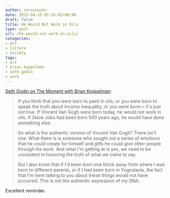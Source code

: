 ```yaml
---
author: zerocounts
date: 2015-04-15 05:55:42+00:00
draft: false
title: He Would Not Work in Oils
type: post
url: /he-would-not-work-in-oils/
categories:
- Art
- Culture
- Society
tags:
- art
- brian koppelman
- seth godin
- work
---
```


[Seth Godin on The Moment with Brian Koppelman](https://itunes.apple.com/us/podcast/the-moment-seth-godin-10-7-14/id814550071?i=339877000&mt=2):

> If you think that you were born to paint in oils, or you were born to speak the truth about income inequality, or you were born— it's just not true. If Vincent Van Gogh were born today, he would not work in oils. If Steve Jobs had been born 500 years ago, he would have done something else.
>
> So what is the authentic version of Vincent Van Gogh? There isn't one. What there is is someone who sought out a series of emotions that he could create for himself and gifts he could give other people through his work. And what I'm getting at is yes, we need to be consistent in honoring the truth of what we came to say.
>
> But I also know that if I'd been born one block away from where I was born to different parents, or if I had been born in Yugoslavia, the fact that I'm here talking to you about these things would not have occurred. This is not the authentic expression of my DNA.

Excellent reminder.

